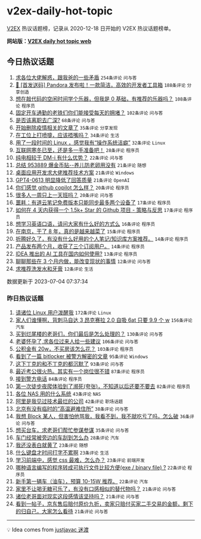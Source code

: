 # v2ex-daily-hot-topic

[V2EX](https://www.v2ex.com/) 热议话题榜，记录从 2020-12-18 日开始的 V2EX 热议话题榜单。

**网站版：[V2EX daily hot topic web](https://boojack.github.io/v2ex-daily-hot-topic-web/)**

## 今日热议话题

<!-- TODAY BEGIN -->

1. [求各位大佬解惑，跟我爸的一些矛盾](https://www.v2ex.com/t/953889) `254条评论` `问与答`
1. [🎁 [首发送码] Pandora 发布啦！一款简洁，高效的开发者工具箱](https://www.v2ex.com/t/953853) `188条评论` `分享创造`
1. [想在敲代码的空闲时间学个乐器，但我是 0 基础，有推荐的乐器吗？](https://www.v2ex.com/t/953887) `108条评论` `程序员`
1. [固定开车通勤的老铁们你们能接受每天的拥堵？](https://www.v2ex.com/t/953845) `102条评论` `问与答`
1. [是否该离职去广深?](https://www.v2ex.com/t/953916) `68条评论` `问与答`
1. [开始删除疫情相关的文章了](https://www.v2ex.com/t/953911) `35条评论` `分享发现`
1. [在工位上打喷嚏，应该捂嘴吗？](https://www.v2ex.com/t/953909) `34条评论` `生活`
1. [用了一段时间的 Linux ，感觉我有“操作系统洁癖”](https://www.v2ex.com/t/953897) `32条评论` `Linux`
1. [互联网寒冬已至，还是多一手准备吧！](https://www.v2ex.com/t/953903) `28条评论` `程序员`
1. [纯电相较于 DM-i 有什么优势？](https://www.v2ex.com/t/953863) `22条评论` `问与答`
1. [总结 953889 爆金币贴--养儿防老卵用没有](https://www.v2ex.com/t/953935) `21条评论` `随想`
1. [桌面应用开发求大佬推荐技术方案](https://www.v2ex.com/t/953895) `21条评论` `Windows`
1. [GPT4-0613 明显降低了回答质量](https://www.v2ex.com/t/953862) `21条评论` `OpenAI`
1. [你们感觉 github copilot 怎么样？](https://www.v2ex.com/t/953968) `20条评论` `程序员`
1. [很多人一周只上一天班吗？](https://www.v2ex.com/t/953860) `20条评论` `问与答`
1. [噩耗：有道云笔记免费版本只能同步最多两个设备了](https://www.v2ex.com/t/953969) `17条评论` `程序员`
1. [如何在 4 天内获得一个 1.5k+ Star 的 Github 项目 - 策略与反思](https://www.v2ex.com/t/953960) `17条评论` `程序员`
1. [想学习英语口语，请问大家有什么好的方式么](https://www.v2ex.com/t/953857) `16条评论` `程序员`
1. [在南京，干了 8 年，真的是越来越菜了](https://www.v2ex.com/t/953971) `15条评论` `程序员`
1. [折腾好久了，有没有什么好用的个人笔记/知识库方案推荐。](https://www.v2ex.com/t/953991) `14条评论` `程序员`
1. [产品发布两个月，收获了三个订阅用户。](https://www.v2ex.com/t/953926) `14条评论` `程序员`
1. [IDEA 推出的 AI 工具在国内如何使用?](https://www.v2ex.com/t/953849) `13条评论` `程序员`
1. [聊聊那些在 3 个月内做，能改变现状的事情](https://www.v2ex.com/t/953989) `12条评论` `问与答`
1. [求推荐洗发水和牙膏](https://www.v2ex.com/t/953979) `12条评论` `生活`

数据更新于 2023-07-04 07:37:34

<!-- TODAY END -->

### 昨日热议话题

<!-- YESTERDAY BEGIN -->

1. [请诸位 Linux 用户泼醒我](https://www.v2ex.com/t/953559) `172条评论` `Linux`
1. [家人们谁懂啊，背刺马自达 3 昂克赛拉 2.0 自吸 6at 只要 9.9 个 w](https://www.v2ex.com/t/953535) `156条评论` `汽车`
1. [买到烂尾楼的老哥们，你们最后是怎么处理的？](https://www.v2ex.com/t/953602) `130条评论` `问与答`
1. [老婆怀孕了,求各位过来人给一些建议](https://www.v2ex.com/t/953557) `106条评论` `问与答`
1. [公积金有 20w，不买房该怎么花？](https://www.v2ex.com/t/953540) `103条评论` `程序员`
1. [看到了一篇 bitlocker 被警方解密的文章](https://www.v2ex.com/t/953530) `95条评论` `Windows`
1. [这下丁克的和不丁克的都沉默了](https://www.v2ex.com/t/953541) `93条评论` `问与答`
1. [最近考公很火热。其实有一个岗位很不错](https://www.v2ex.com/t/953614) `87条评论` `程序员`
1. [接到警方电话](https://www.v2ex.com/t/953571) `84条评论` `程序员`
1. [第一次徒步夜爬体验到了濒死(夸张)，不知道以后还要不要去](https://www.v2ex.com/t/953562) `82条评论` `程序员`
1. [各位 NAS 用的什么系统](https://www.v2ex.com/t/953735) `43条评论` `NAS`
1. [阿里是我见过技术最烂的公司](https://www.v2ex.com/t/953798) `42条评论` `职场话题`
1. [北京有没有临时的“高温避难住所”](https://www.v2ex.com/t/953698) `38条评论` `问与答`
1. [我想 Block 某人，但害怕他骂我，我看不到，我不就吃亏了吗，怎么破](https://www.v2ex.com/t/953647) `36条评论` `问与答`
1. [想买台车，求老哥们帮忙参谋参谋](https://www.v2ex.com/t/953577) `35条评论` `问与答`
1. [车门经常被旁边的车刮到怎么办](https://www.v2ex.com/t/953536) `28条评论` `汽车`
1. [我还没表白就黄了](https://www.v2ex.com/t/953829) `23条评论` `随想`
1. [什么键盘才时间打字不累啊](https://www.v2ex.com/t/953756) `23条评论` `生活`
1. [学习前端中，感觉 css 最难，怎么办？](https://www.v2ex.com/t/953607) `23条评论` `前端开发`
1. [哪种语言编写的程序转成可执行文件比较方便(exe / binary file) ?](https://www.v2ex.com/t/953828) `22条评论` `程序员`
1. [新手第一辆车（油车），预算 10-15W 推荐。](https://www.v2ex.com/t/953594) `22条评论` `汽车`
1. [家里不让喝无糖可乐了，有没有口感相似的替代物吗？](https://www.v2ex.com/t/953793) `21条评论` `问与答`
1. [诸位老哥面对现实这段感情该坚持吗？](https://www.v2ex.com/t/953667) `21条评论` `问与答`
1. [看到一帖子，京东售后赔付原价九折，卖家只赔付买家二手交易的金额，剩下的归自己，大家怎么看待](https://www.v2ex.com/t/953622) `21条评论` `问与答`

<!-- YESTERDAY END -->

---

💡 Idea comes from [justjavac 迷渡](https://github.com/justjavac/)
